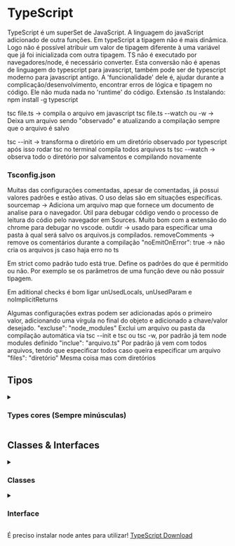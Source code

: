 # TypeScript
TypeScript é um superSet de JavaScript. A linguagem do javaScript adicionado de outra funções.
Em typeScript a tipagem não é mais dinâmica. Logo não é possível atribuir um valor de tipagem diferente à uma variável que já foi inicializada com outra tipagem.
TS não é executado por navegadores/node, é necessário converter. Esta conversão não é apenas de linguagem do typescript para javascript, também pode ser de typescript moderno para javascript antigo.
A 'funcionalidade' dele é, ajudar durante a complicação/desenvolvimento, encontrar erros de lógica e tipagem no código. Ele não muda nada no 'runtime' do código. 
Extensão .ts
Instalando:
npm install -g typescript

tsc file.ts -> compila o arquivo em javascript
tsc file.ts --watch ou -w -> Deixa um arquivo sendo "observado" e atualizando a compilação sempre que o arquivo é salvo

tsc --init -> transforma o diretório em um diretório observado por typescript
após isso rodar tsc no terminal compila todos arquivos ts
tsc --watch -> observa todo o diretório por salvamentos e compilando novamente

### Tsconfig.json
Muitas das configurações comentadas, apesar de comentadas, já possui valores padrões e estão ativas. O uso delas são em situações específicas.
sourcemap -> Adiciona um arquivo map que fornece um documento de analise para o navegador. Útil para debugar código vendo o processo de leitura do códio pelo navegador em Sources. Muito bom com a extensão do chrome para debugar no vscode.
outdir -> usado para especificar uma pasta à qual será salvo os arquivos.js compilados.
removeComments -> remove os comentários durante a compilação
"noEmitOnError": true -> não cria os arquivos js caso haja erro no ts

Em strict como padrão tudo está true. Define os padrões do que é permitido ou não. Por exemplo se os parâmetros de uma função deve ou não possuir tipagem.

Em aditional checks é bom ligar unUsedLocals, unUsedParam e noImplicitReturns

Algumas configurações extras podem ser adicionadas após o primeiro valor, adicionando uma vírgula no final do objeto e adicionado a chave/valor desejado.
"excluse": "node_modules"    Exclui um arquivo ou pasta da compilação automática via tsc --init e tsc ou tsc -w, por padrão já tem node modules definido
"inclue": "arquivo.ts"       Por padrão já vem com todos arquivos, tendo que especificar todos caso queira especificar um arquivo
"files": "diretório"         Mesma coisa mas com diretórios

## Tipos
<details>
  <summary>

  ### Types cores (Sempre minúsculas)
  </summary>

  **number**
  **string**
  **boolean** (Sem truthy or falsy)
  **object**
  **array**
  **tuple**
  **Enum**
  **Any** (Praticamente perde os benefícios do uso do TS)
  **Void** (Ausente de tipo)

  ex.
  function (n1: number, n2: number) {
  }

  **Dica:** Em objetos e arrays, o ideal é dexar o typescript definir os tipos conforme os elementos são atribuidos
  const object: {
    CPF: number;
    nome: string;
    empregado: boolean;
  } = {
    CPF: 0000000,
    nome: 'Pedro',
    empregado: true
  }

  ### Tuple
  const person [string, number | string] = ['Pedro', 20];

  ### Enum
  Cria e da um valor iniciando em 0 ou a partir do valor explicito no anterior, para os elementos atribuidos. ADMIN = 0, READ_ONLY = 5, AUTHOR = 6.
  enum Role { ADMIN, READ_ONLY = 5, AUTHOR };

  ### Type Alias
  É um tipo que pode ser um ou outro

  type Combinados = {
    number | string
  }

  ### Void
  É a tipagem dada a uma função que não possui retorno.
  Apesar do retorno dela ser definido com undefined...

  ### Function types
  let combine: (a:number, b:number) => number;

  ### Unknown
  Quase a mesma coisa de any, mas ele ainda é verificado. Seria um any mantendo a verificação se o tipo esperado é compatível com o tipo armazenado em uma variável com unknown

  ### Never
  Uma função que retorna nada devido uma pausa/break/error ou que fica em um loop infinito. Uma função pode ter o retorno de tipo never


  class Department {
    private name: string;

    public constructor (n: string) {
      this.name = n;
    }
  }

  class Product {
    title: string;
    price: number;
    private isListed: boolean;
  
    constructor(name: string, pr: number) {
      this.title = name;
      this.price = pr;
      this.isListed = true;
    }
  }
  const accounting = new Department('Accounting');
  extends aproveita uma classe já criada e usa como parte na criação de uma nova mas com adições. É necessário usar o super.


  private -> deixa privado sendo acessado apenas pela própria classe
  public
  protected -> deixa privado mas pode ser acessado tanto pela própria classe como por classes que usem-a como extensão
</details>

## Classes & Interfaces
<details>
  <summary>

  ### Classes
  </summary>

  ### O que são:
  Uma classe é uma entidade abstrata que encapsula dados e comportamentos relevantes para um conceito específico dentro de um programa. Ela permite que você defina um novo tipo de dado personalizado, permitindo que crie instâncias desse tipo ao longo do código.

  ***Informações Basicas Sobre Classes***
  -É uma construção da programação orientada a objetos (POO) e é usada para criar objetos.
  -Pode conter implementações de métodos, ou seja, o código real que define o comportamento desses métodos.
  -Permite criar instâncias através do operador new.
  -Pode herdar propriedades e métodos de outra classe (herança).
  -É possível aplicar modificadores de acesso (public, private, protected) para controlar o acesso aos membros da classe.

  **EX:**
  class teste {
      mensagem: string
      numero: number

      constructor (escrita: string, numero: number){
          this.mensagem = escrita
          this.numero = numero
      }

      saida(){
          console.log(`Olá, ${this.mensagem}, ${ this.numero}`)
      }
  }

  const Teste1 = new teste("Testando",123)
  Teste1.saida()


</details>

<details>
  <summary>

  ### Interface
  </summary>
  
  ### O que são:
  Uma interface é uma especificação para um tipo de objeto, definindo quais propriedades e métodos o objeto deve ter. Isso permite que o TypeScript faça a verificação de tipos em tempo de compilação, garantindo que os objetos sigam as regras definidas pela interface.

  ***Informações Basicas Sobre Interfaces***
  
  -Uma interface é um contrato que define a estrutura de um objeto, descrevendo quais propriedades e métodos devem estar presentes no objeto.
  -É uma forma de definir tipos personalizados, mas não contém implementações de métodos.
  -Não pode ser instanciada diretamente, pois não é uma construção para criar objetos.
  -É usada principalmente para declarar a forma que um objeto deve ter, garantindo que certos atributos e métodos estejam presentes.
  -Pode ser implementada por classes (uma classe pode "assinar" um contrato representado por uma interface).


  **EX:**
  interface Testei {
    mensagem: string
    numero: number
  }

  const teste2: Testei = {
    mensagem: "Testando",
    numero: 123
  }

console.log(`${teste2.mensagem} ${teste2.numero}`)

</details>



É preciso instalar node antes para utilizar!
[TypeScript Download](https://www.typescriptlang.org/)


